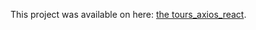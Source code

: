 This project was available on here: [the tours_axios_react](https://cranky-almeida-27a2d4.netlify.app/).
